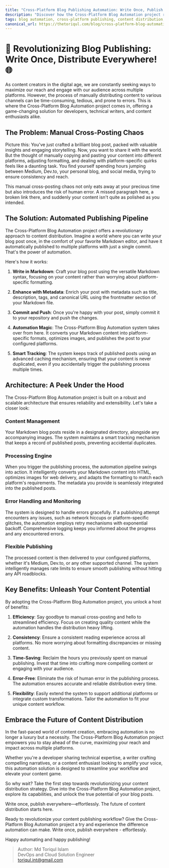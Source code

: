```yaml
---
title: "Cross-Platform Blog Publishing Automation: Write Once, Publish Everywhere"
description: "Discover how the Cross-Platform Blog Automation project revolutionizes content publishing workflow for developers, technical writers, and creators. Write in Markdown, commit, and let the automation handle publishing to Medium, Dev.to, and more - effortlessly."
tags: blog automation, cross-platform publishing, content distribution, markdown, developer workflow
canonical_url: https://thetoriqul.com/blog/cross-platform-blog-automation
---
```

# 🚀 Revolutionizing Blog Publishing: Write Once, Distribute Everywhere! 🌐

As content creators in the digital age, we are constantly seeking ways to maximize our reach and engage with our audience across multiple platforms. However, the process of manually distributing content to various channels can be time-consuming, tedious, and prone to errors. This is where the Cross-Platform Blog Automation project comes in, offering a game-changing solution for developers, technical writers, and content enthusiasts alike.

## The Problem: Manual Cross-Posting Chaos

Picture this: You've just crafted a brilliant blog post, packed with valuable insights and engaging storytelling. Now, you want to share it with the world. But the thought of manually copying and pasting your content into different platforms, adjusting formatting, and dealing with platform-specific quirks feels like a daunting task. You find yourself spending hours jumping between Medium, Dev.to, your personal blog, and social media, trying to ensure consistency and reach.

This manual cross-posting chaos not only eats away at your precious time but also introduces the risk of human error. A missed paragraph here, a broken link there, and suddenly your content isn't quite as polished as you intended. 

## The Solution: Automated Publishing Pipeline

The Cross-Platform Blog Automation project offers a revolutionary approach to content distribution. Imagine a world where you can write your blog post once, in the comfort of your favorite Markdown editor, and have it automatically published to multiple platforms with just a single commit. That's the power of automation.

Here's how it works:

1. **Write in Markdown**: Craft your blog post using the versatile Markdown syntax, focusing on your content rather than worrying about platform-specific formatting.

2. **Enhance with Metadata**: Enrich your post with metadata such as title, description, tags, and canonical URL using the frontmatter section of your Markdown file.

3. **Commit and Push**: Once you're happy with your post, simply commit it to your repository and push the changes.

4. **Automation Magic**: The Cross-Platform Blog Automation system takes over from here. It converts your Markdown content into platform-specific formats, optimizes images, and publishes the post to your configured platforms.

5. **Smart Tracking**: The system keeps track of published posts using an advanced caching mechanism, ensuring that your content is never duplicated, even if you accidentally trigger the publishing process multiple times.

## Architecture: A Peek Under the Hood

The Cross-Platform Blog Automation project is built on a robust and scalable architecture that ensures reliability and extensibility. Let's take a closer look:

### Content Management
Your Markdown blog posts reside in a designated directory, alongside any accompanying images. The system maintains a smart tracking mechanism that keeps a record of published posts, preventing accidental duplicates.

### Processing Engine
When you trigger the publishing process, the automation pipeline swings into action. It intelligently converts your Markdown content into HTML, optimizes images for web delivery, and adapts the formatting to match each platform's requirements. The metadata you provide is seamlessly integrated into the published posts.

### Error Handling and Monitoring
The system is designed to handle errors gracefully. If a publishing attempt encounters any issues, such as network hiccups or platform-specific glitches, the automation employs retry mechanisms with exponential backoff. Comprehensive logging keeps you informed about the progress and any encountered errors.

### Flexible Publishing
The processed content is then delivered to your configured platforms, whether it's Medium, Dev.to, or any other supported channel. The system intelligently manages rate limits to ensure smooth publishing without hitting any API roadblocks.

## Key Benefits: Unleash Your Content Potential

By adopting the Cross-Platform Blog Automation project, you unlock a host of benefits:

1. **Efficiency**: Say goodbye to manual cross-posting and hello to streamlined efficiency. Focus on creating quality content while the automation handles the distribution heavy lifting.

2. **Consistency**: Ensure a consistent reading experience across all platforms. No more worrying about formatting discrepancies or missing content.

3. **Time-Saving**: Reclaim the hours you previously spent on manual publishing. Invest that time into crafting more compelling content or engaging with your audience.

4. **Error-Free**: Eliminate the risk of human error in the publishing process. The automation ensures accurate and reliable distribution every time.

5. **Flexibility**: Easily extend the system to support additional platforms or integrate custom transformations. Tailor the automation to fit your unique content workflow.

## Embrace the Future of Content Distribution

In the fast-paced world of content creation, embracing automation is no longer a luxury but a necessity. The Cross-Platform Blog Automation project empowers you to stay ahead of the curve, maximizing your reach and impact across multiple platforms.

Whether you're a developer sharing technical expertise, a writer crafting compelling narratives, or a content enthusiast looking to amplify your voice, this automation solution is designed to streamline your workflow and elevate your content game.

So why wait? Take the first step towards revolutionizing your content distribution strategy. Dive into the Cross-Platform Blog Automation project, explore its capabilities, and unlock the true potential of your blog posts.

Write once, publish everywhere—effortlessly. The future of content distribution starts here.

Ready to revolutionize your content publishing workflow? Give the Cross-Platform Blog Automation project a try and experience the difference automation can make. Write once, publish everywhere - effortlessly.

Happy automating and happy publishing!

> Author: Md Toriqul Islam    
> DevOps and Cloud Solution Engineer     
> [toriqul.int@gmail.com](mailto:toriqul.int@gmail.com)